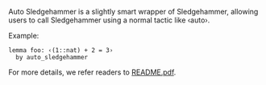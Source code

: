 Auto Sledgehammer is a slightly smart wrapper of Sledgehammer, allowing users to call Sledgehammer using a normal tactic like ‹auto›.

Example:
```isabelle
lemma foo: ‹(1::nat) + 2 = 3›
  by auto_sledgehammer
```

For more details, we refer readers to [README.pdf](README.pdf).
